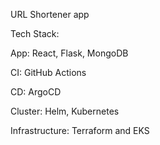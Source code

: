 URL Shortener app

Tech Stack:

App: React, Flask, MongoDB

CI: GitHub Actions

CD: ArgoCD

Cluster: Helm, Kubernetes

Infrastructure: Terraform and EKS



